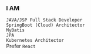 ### I AM ###
`JAVA/JSP Full Stack Developer`  
`SpringBoot (Cloud) Architector`  
`MyBatis`  
`JPA`  
`Kubernetes Architector`  
Prefer `React`
